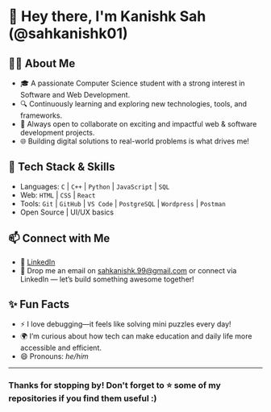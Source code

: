 # 👋 Hey there, I'm Kanishk Sah (@sahkanishk01)

## 👨‍💻 About Me
- 🎓 A passionate Computer Science student with a strong interest in Software and Web Development.
- 🔍 Continuously learning and exploring new technologies, tools, and frameworks.
- 🤝 Always open to collaborate on exciting and impactful web & software development projects.
- 🌐 Building digital solutions to real-world problems is what drives me!

## 🚀 Tech Stack & Skills
- Languages: `C` | `C++` | `Python` | `JavaScript` | `SQL`
- Web: `HTML` | `CSS` | `React`
- Tools: `Git` | `GitHub` | `VS Code` | `PostgreSQL` | `Wordpress` | `Postman`
- Open Source | UI/UX basics

## 📫 Connect with Me
- 💼 [LinkedIn](https://www.linkedin.com/in/kanishk-sah-a8212924a)
- 📧 Drop me an email on sahkanishk.99@gmail.com or connect via LinkedIn — let’s build something awesome together!

## ✨ Fun Facts
- ⚡ I love debugging—it feels like solving mini puzzles every day!
- 🌍 I’m curious about how tech can make education and daily life more accessible and efficient.
- 😄 Pronouns: *he/him*

---

### Thanks for stopping by! Don't forget to ⭐ some of my repositories if you find them useful :)


<!---
sahkanishk01/sahkanishk01 is a ✨ special ✨ repository because its `README.md` (this file) appears on your GitHub profile.
You can click the Preview link to take a look at your changes.
--->
